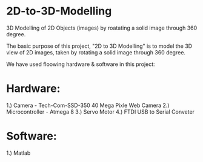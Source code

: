 # 2D-to-3D-Modelling
3D Modelling of 2D Objects (images) by roatating a solid image through 360 degree.

The basic purpose of this project, "2D to 3D Modelling" is to model the 3D view of 2D images, taken by rotating a solid image through 360 degree. 

We have used floowing hardware & software in this project:
# Hardware:
1.) Camera - Tech-Com-SSD-350 40 Mega Pixle Web Camera
2.) Microcontroller - Atmega 8
3.) Servo Motor
4.) FTDI USB to Serial Conveter

# Software:
1.) Matlab
